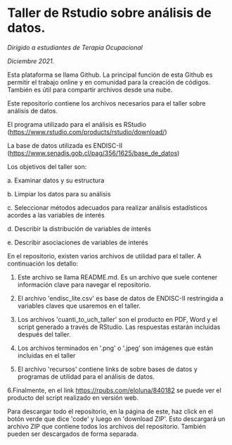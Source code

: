 # Taller de Rstudio sobre análisis de datos.

*Dirigido a estudiantes de Terapia Ocupacional*

*Diciembre 2021.*

Esta plataforma se llama Github. La principal función de esta Github es permitir el trabajo online y en comunidad para la creación de códigos. También es útil para compartir archivos desde una nube.

Este repositorio contiene los archivos necesarios para el taller sobre análisis de datos.

El programa utilizado para el análisis es RStudio (https://www.rstudio.com/products/rstudio/download/)

La base de datos utilizada es ENDISC-II (https://www.senadis.gob.cl/pag/356/1625/base_de_datos)

Los objetivos del taller son:

a. Examinar datos y su estructura

b. Limpiar los datos para su análisis

c. Seleccionar métodos adecuados para realizar análisis estadísticos acordes a las variables de interés

d. Describir la distribución de variables de interés

e. Describir asociaciones de variables de interés


En el repositorio, existen varios archivos de utilidad para el taller. A continuación los detallo:

1. Este archivo se llama README.md. Es un archivo que suele contener información clave para navegar el repositorio.

2. El archivo 'endisc_lite.csv' es base de datos de ENDISC-II restringida a variables claves que usaremos en el taller.

3. Los archivos 'cuanti_to_uch_taller' son el producto en PDF, Word y el script generado a través de RStudio. Las respuestas estarán incluidas después del taller.

4. Los archivos terminados en '.png' o '.jpeg' son imágenes que están incluidas en el taller

5. El archivo 'recursos' contiene links de sobre bases de datos y programas de utilidad para el análisis de datos.

6.Finalmente, en el link https://rpubs.com/eloluna/840182 se puede ver el producto del script realizado en versión web.

Para descargar todo el repositorio, en la página de este, haz click en el botón verde que dice 'code' y luego en 'download ZIP'. Esto descargará un archivo ZIP que contiene todos los archivos del repositorio. También pueden ser descargados de forma separada.
